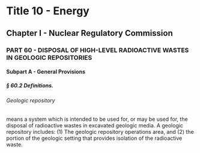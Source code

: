 
# Title 10 - Energy
## Chapter I - Nuclear Regulatory Commission
### PART 60 - DISPOSAL OF HIGH-LEVEL RADIOACTIVE WASTES IN GEOLOGIC REPOSITORIES
#### Subpart A - General Provisions
##### § 60.2 Definitions.
###### Geologic repository

means a system which is intended to be used for, or may be used for, the disposal of radioactive wastes in excavated geologic media. A geologic repository includes: (1) The geologic repository operations area, and (2) the portion of the geologic setting that provides isolation of the radioactive waste.
